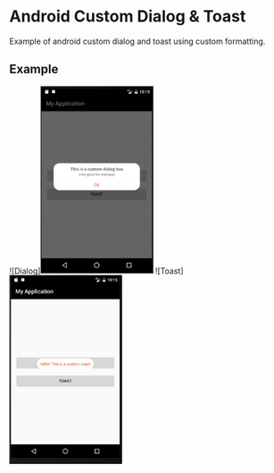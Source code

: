 # Android Custom Dialog & Toast

Example of android custom dialog and toast using custom formatting.


## Example
![Dialog]<img src='https://github.com/bskapital/customDialogToast/blob/master/app/src/main/res/drawable/dialog.png' width='40%' height='40%' /> ![Toast]<img src='https://github.com/bskapital/customDialogToast/blob/master/app/src/main/res/drawable/toast.png' width='40%' height='40%' />

